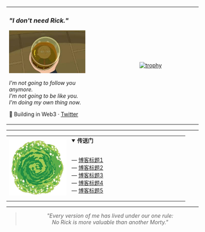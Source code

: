<table>
<tr>
<td width="50%" valign="top">

### *"I don't need Rick."*

<img src="./assets/evil-morty-whiskey.jpg" width="200">

*I'm not going to follow you anymore.*  
*I'm not going to be like you.*  
*I'm doing my own thing now.*

🔨 Building in Web3 · [Twitter](https://twitter.com/Ed17899676)

</td>
<td width="50%" align="center" valign="middle">

[![trophy](https://github-profile-trophy.vercel.app/?username=China-Chris&theme=darkhub&no-frame=true&column=3&rank=SECRET,SSS,SS,S,AAA,AA,A&title=MultiLanguage,Stars,Commit,Followers,Repositories,PullRequest,Issues)](https://github.com/ryo-ma/github-profile-trophy)

</td>
</tr>
</table>

---

<table>
<tr>
<td width="35%" align="center" valign="middle">

<img src="./assets/download.png" width="150">

</td>
<td width="65%" valign="top">

<details open>
<summary><b>传送门</b></summary>

<br/>

— [博客标题1](#)  
— [博客标题2](#)  
— [博客标题3](#)  
— [博客标题4](#)  
— [博客标题5](#)

</details>

</td>
</tr>
</table>

---

<div align="center">

> *"Every version of me has lived under our one rule:*  
> *No Rick is more valuable than another Morty."*

</div>

